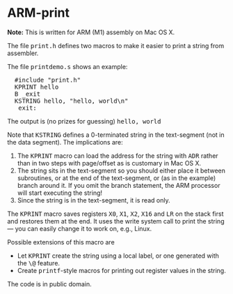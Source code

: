 # ARM-print
<b>Note:</b> This is written for ARM (M1) assembly on Mac OS X.
<p>
  The file <tt>print.h</tt> defines two macros to make it easier
  to print a string from assembler.
</p>
The file <tt>printdemo.s</tt> shows an example:
<pre>
  #include "print.h"
  KPRINT hello
  B _exit
  KSTRING hello, "hello, world\n"
  _exit:
</pre>
<p>
  The output is (no prizes for guessing) <tt>hello, world</tt>
</p>
<p>
  Note that <tt>KSTRING</tt> defines a 0-terminated string in the
  text-segment (not in the data segment).  The implications are:
</p>
<ol>
  <li> The <tt>KPRINT</tt> macro can load the address for the string
    with <tt>ADR</tt> rather than in two steps with page/offset as
    is customary in Mac OS X.</li>
  <li> The string sits in the text-segment so you should either place
    it between subroutines, or at the end of the text-segment, or
    (as in the example) branch around it.  If you omit the branch statement,
    the ARM processor will start executing the string!</li>
  <li> Since the string is in the text-segment, it is read only.</li>
</ol>
<p>
  The <tt>KPRINT</tt> macro saves registers
  <tt>X0</tt>, 
  <tt>X1</tt>, 
  <tt>X2</tt>, 
  <tt>X16</tt> and
  <tt>LR</tt> on the stack first and restores them at the end.
  It uses the write system call to print the string &mdash;
  you can easily change it to work on, e.g., Linux.
</p>
<p>
  Possible extensions of this macro are
</p>
<ul>
  <li> Let <tt>KPRINT</tt>
    create the string using a local label, or one generated with
    the <tt>\@</tt> feature.</li>
  <li> Create <tt>printf</tt>-style macros for printing out register
    values in the string.</li>
</ul>
<p>
  The code is in public domain.
</p>
